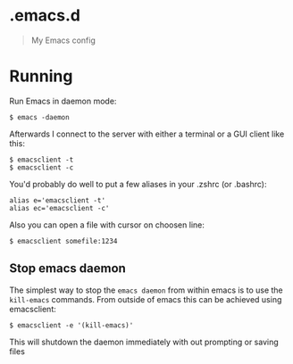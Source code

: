 # .emacs.d
> My Emacs config

# Running

Run Emacs in daemon mode:
    
    $ emacs -daemon
    
Afterwards I connect to the server with either a terminal or a GUI client like this:

    $ emacsclient -t
    $ emacsclient -c

You'd probably do well to put a few aliases in your .zshrc (or .bashrc):

    alias e='emacsclient -t'
    alias ec='emacsclient -c'

Also you can open a file with cursor on choosen line:

    $ emacsclient somefile:1234

## Stop emacs daemon

The simplest way to stop the `emacs daemon` from within emacs is to use the `kill-emacs` commands.
From outside of emacs this can be achieved using emacsclient:

    $ emacsclient -e '(kill-emacs)'

This will shutdown the daemon immediately with out prompting or saving files



